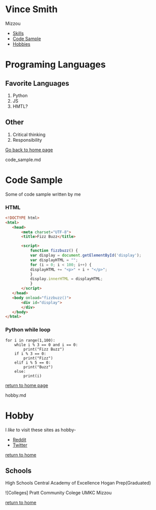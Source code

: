 # Vince Smith

Mizzou

* [Skills](./skills.md)
* [Code Sample](./code_sample.md)
* [Hobbies](./hobby.md)

# Programing Languages

## Favorite Languages
1. Python
1. JS
1. HMTL?

## Other
1. Critical thinking
1. Responsibility

[Go back to home page](./README.md)

code_sample.md

# Code Sample

Some of code sample written by me

### HTML
```html
<!DOCTYPE html>
<html>
   <head>
       <meta charset="UTF-8">
       <title>Fizz Buzz</title>

       <script>
           function fizzbuzz() {
           var display = document.getElementById('display');
           var displayHTML = "";
           for (i = 0; i < 100; i++) {
           displayHTML += "<p>" + i + "</p>";
           }
           display.innerHTML = displayHTML;
           }
       </script>
   </head>
   <body onload="fizzbuzz()">
       <div id="display">
       </div>
   </body>
</html>
```

### Python while loop

```
for i in range(1,100):
    while i % 3 == 0 and i == 0:
        print("Fizz Buzz")
    if i % 3 == 0:
        print("Fizz")
    elif i % 5 == 0:
        print("Buzz")
    else:
        print(i)
```

[return to home page](./README.md)

hobby.md

# Hobby

I _like_ to visit these sites as hobby-

* [Reddit](https://www.reddit.com)
* [Twitter](https://www.twitter.com)

[return to home](./README.md)

## Schools

High Schools
        Central Academy of Excellence
        Hogan Prep(Graduated)

![Colleges]
        Pratt Community Colege
        UMKC
        Mizzou

[return to home](./README.md)